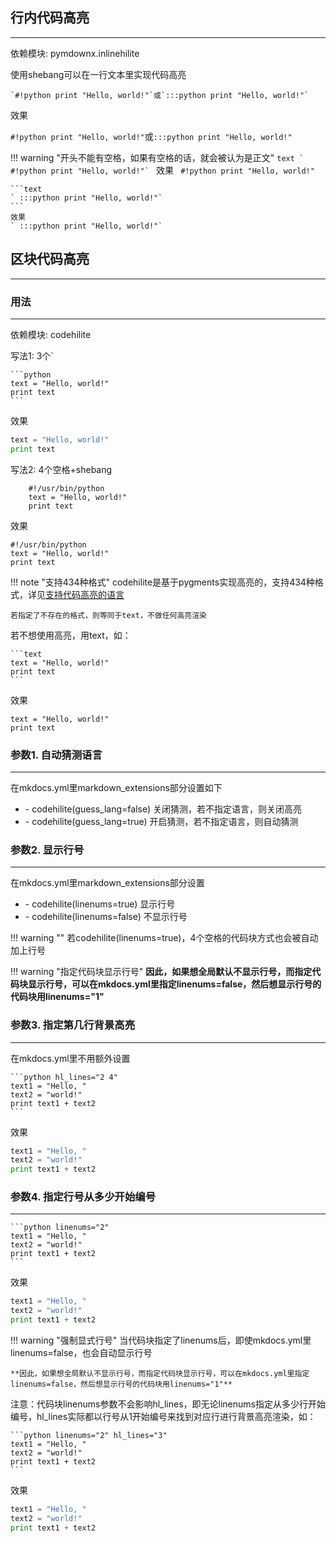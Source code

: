 ## **行内代码高亮**

---

依赖模块: pymdownx.inlinehilite

使用shebang可以在一行文本里实现代码高亮

```text
`#!python print "Hello, world!"`或`:::python print "Hello, world!"`
```

效果

`#!python print "Hello, world!"`或`:::python print "Hello, world!"`

!!! warning "开头不能有空格，如果有空格的话，就会被认为是正文"
    ```text
    ` #!python print "Hello, world!"`
    ```
	效果
	` #!python print "Hello, world!"`

	```text
	` :::python print "Hello, world!"`
	```
	效果
	` :::python print "Hello, world!"`

## **区块代码高亮**

---

### **用法**

---

依赖模块: codehilite

写法1: 3个\`

    ```python
	text = "Hello, world!"
	print text
    ```

效果

```python
text = "Hello, world!"
print text
```

写法2: 4个空格+shebang
```text
    #!/usr/bin/python
	text = "Hello, world!"
	print text
```

效果

	#!/usr/bin/python
	text = "Hello, world!"
	print text

!!! note "支持434种格式"
    codehilite是基于pygments实现高亮的，支持434种格式，详见[支持代码高亮的语言](../appendix/pygments.md)

    若指定了不存在的格式，则等同于text，不做任何高亮渲染

若不想使用高亮，用text，如：

    ```text
	text = "Hello, world!"
	print text
    ```

效果

```text
text = "Hello, world!"
print text
```

### **参数1. 自动猜测语言**

---

在mkdocs.yml里markdown_extensions部分设置如下

- \- codehilite(guess_lang=false) 关闭猜测，若不指定语言，则关闭高亮
- \- codehilite(guess_lang=true) 开启猜测，若不指定语言，则自动猜测

### **参数2. 显示行号**

---

在mkdocs.yml里markdown_extensions部分设置

- \- codehilite(linenums=true) 显示行号
- \- codehilite(linenums=false) 不显示行号

!!! warning ""
    若codehilite(linenums=true)，4个空格的代码块方式也会被自动加上行号

!!! warning "指定代码块显示行号"
	**因此，如果想全局默认不显示行号，而指定代码块显示行号，可以在mkdocs.yml里指定linenums=false，然后想显示行号的代码块用linenums="1"**

### **参数3. 指定第几行背景高亮**

---

在mkdocs.yml里不用额外设置

    ```python hl_lines="2 4"
	text1 = "Hello, "
	text2 = "world!"
	print text1 + text2
    ```

效果

```python hl_lines="2 4"
text1 = "Hello, "
text2 = "world!"
print text1 + text2
```

### **参数4. 指定行号从多少开始编号**

---

    ```python linenums="2"
	text1 = "Hello, "
	text2 = "world!"
	print text1 + text2
    ```

效果

```python linenums="2"
text1 = "Hello, "
text2 = "world!"
print text1 + text2
```

!!! warning "强制显式行号"
    当代码块指定了linenums后，即使mkdocs.yml里linenums=false，也会自动显示行号

	**因此，如果想全局默认不显示行号，而指定代码块显示行号，可以在mkdocs.yml里指定linenums=false，然后想显示行号的代码块用linenums="1"**

注意：代码块linenums参数不会影响hl_lines，即无论linenums指定从多少行开始编号，hl_lines实际都以行号从1开始编号来找到对应行进行背景高亮渲染，如：

    ```python linenums="2" hl_lines="3"
	text1 = "Hello, "
	text2 = "world!"
	print text1 + text2
    ```

效果

```python linenums="2" hl_lines="3"
text1 = "Hello, "
text2 = "world!"
print text1 + text2
```
